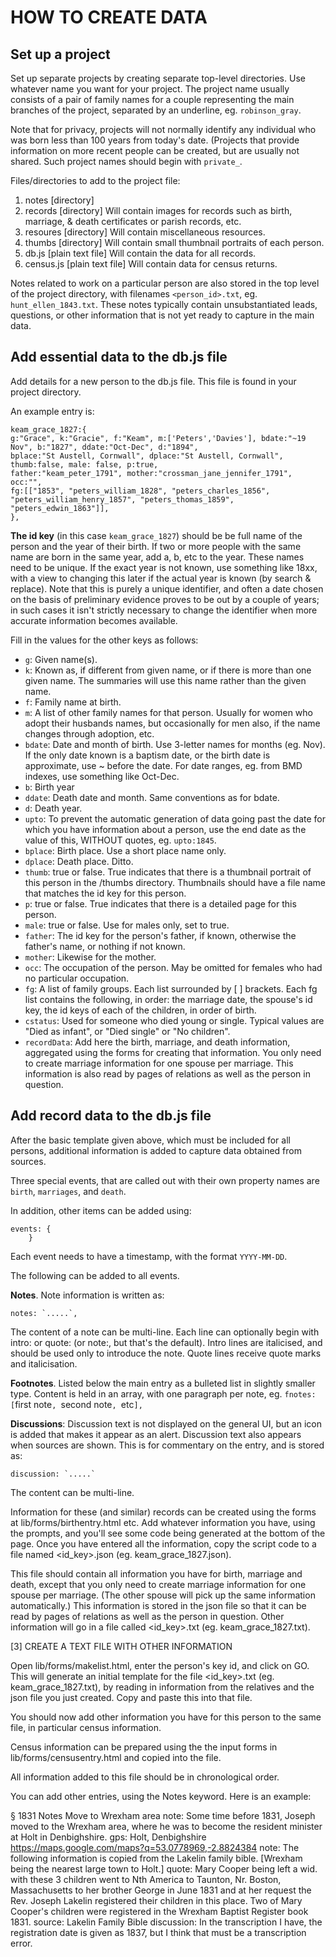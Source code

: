# HOW TO CREATE DATA


## Set up a project

Set up separate projects by creating separate top-level directories. Use whatever name you want for your project. The project name usually consists of a pair of family names for a couple representing the main branches of the project, separated by an underline, eg. `robinson_gray`.

Note that for privacy, projects will not normally identify any individual who was born less than 100 years from today's date. (Projects that provide information on more recent people can be created, but are usually not shared. Such project names should begin with `private_`.

Files/directories to add to the project file:

1. notes [directory]
2. records [directory]  Will contain images for records such as birth, marriage, & death certificates or parish records, etc.
3. resoures [directory] Will contain miscellaneous resources.
4. thumbs [directory] Will contain small thumbnail portraits of each person.
5. db.js [plain text file]  Will contain the data for all records.
6. census.js [plain text file] Will contain data for census returns.

Notes related to work on a particular person are also stored in the top level of the project directory, with filenames `<person_id>.txt`, eg. `hunt_ellen_1843.txt`. These notes typically contain unsubstantiated leads, questions, or other information that is not yet ready to capture in the main data.




## Add essential data to the db.js file

Add details for a new person to the db.js file. This file is found in your project directory.

An example entry is:
````
keam_grace_1827:{
g:"Grace", k:"Gracie", f:"Keam", m:['Peters','Davies'], bdate:"~19 Nov", b:"1827", ddate:"Oct-Dec", d:"1894",
bplace:"St Austell, Cornwall", dplace:"St Austell, Cornwall", thumb:false, male: false, p:true,
father:"keam_peter_1791", mother:"crossman_jane_jennifer_1791", occ:"",
fg:[["1853", "peters_william_1828", "peters_charles_1856", "peters_william_henry_1857", "peters_thomas_1859", "peters_edwin_1863"]],
},
````

**The id key** (in this case `keam_grace_1827`) should be be full name of the person and the year of their birth. If two or more people with the same name are born in the same year, add a, b, etc to the year. These names need to be unique. If the exact year is not known, use something like 18xx, with a view to changing this later if the actual year is known (by search & replace).  Note that this is purely a unique identifier, and often a date chosen on the basis of preliminary evidence proves to be out by a couple of years; in such cases it isn't strictly necessary to change the identifier when more accurate information becomes available.

Fill in the values for the other keys as follows:
- `g`: Given name(s).
- `k`: Known as, if different from given name, or if there is more than one given name.  The summaries will use this name rather than the given name.
- `f`: Family name at birth.
- `m`: A list of other family names for that person. Usually for women who adopt their husbands names, but occasionally for men also, if the name changes through adoption, etc.
- `bdate`: Date and month of birth. Use 3-letter names for months (eg. Nov). If the only date known is a baptism date, or the birth date is approximate, use ~ before the date. For date ranges, eg. from BMD indexes, use something like Oct-Dec.
- `b`: Birth year
- `ddate`: Death date and month. Same conventions as for bdate.
- `d`: Death year.
- `upto`: To prevent the automatic generation of data going past the date for which you have information about a person, use the end date as the value of this, WITHOUT quotes, eg. `upto:1845`.
- `bplace`: Birth place. Use a short place name only.
- `dplace`: Death place. Ditto.
- `thumb`: true or false. True indicates that there is a thumbnail portrait of this person in the <project>/thumbs directory. Thumbnails should have a file name that matches the id key for this person.
- `p`: true or false. True indicates that there is a detailed page for this person.
- `male`: true or false. Use for males only, set to true.
- `father`: The id key for the person's father, if known, otherwise the father's name, or nothing if not known.
- `mother`: Likewise for the mother.
- `occ`: The occupation of the person. May be omitted for females who had no particular occupation.
- `fg`: A list of family groups. Each list surrounded by [ ] brackets. Each fg list contains the following, in order: the marriage date, the spouse's id key, the id keys of each of the children, in order of birth.
- `cstatus`: Used for someone who died young or single. Typical values are "Died as infant", or "Died single" or "No children".
- `recordData`: Add here the birth, marriage, and death information, aggregated using the forms for creating that information.  You only need to create marriage information for one spouse per marriage. This information is also read by pages of relations as well as the person in question.


## Add record data to the db.js file

After the basic template given above, which must be included for all persons, additional information is added to capture data obtained from sources.

Three special events, that are called out with their own property names are `birth`, `marriages`, and `death`.

In addition, other items can be added using:
````
events: {
	}
````
Each event needs to have a timestamp, with the format `YYYY-MM-DD`.


The following can be added to all events.

**Notes**. Note information is written as:
````
notes: `.....`,
````
The content of a note can be multi-line. Each line can optionally begin with intro: or quote: (or note:, but that's the default).  Intro lines are italicised, and should be used only to introduce the note.  Quote lines receive quote marks and italicisation.

**Footnotes**. Listed below the main entry as a bulleted list in slightly smaller type.  Content is held in an array, with one paragraph per note, eg.
`fnotes: [`first note`, `second note`, `etc`],`

**Discussions**: Discussion text is not displayed on the general UI, but an icon is added that makes it appear as an alert. Discussion text also appears when sources are shown.  This is for commentary on the entry, and is stored as:
````
discussion: `.....`
````
The content can be multi-line.




Information for these (and similar) records can be created using the forms at lib/forms/birthentry.html etc. Add whatever information you have, using the prompts, and you'll see some code being generated at the bottom of the page. Once you have entered all the information, copy the script code to a file named <id_key>.json (eg. keam_grace_1827.json).

This file should contain all information you have for birth, marriage and death, except that you only need to create marriage information for one spouse per marriage. (The other spouse will pick up the same information automatically.) This information is stored in the json file so that it can be read by pages of relations as well as the person in question.  Other information will go in a file called <id_key>.txt (eg. keam_grace_1827.txt).


[3] CREATE A TEXT FILE WITH OTHER INFORMATION

Open lib/forms/makelist.html, enter the person's key id, and click on GO.  This will generate an initial template for the file <id_key>.txt (eg. keam_grace_1827.txt), by reading in information from the relatives and the json file you just created.  Copy and paste this into that file.

You should now add other information you have for this person to the same file, in particular census information. 

Census information can be prepared using the the input forms in lib/forms/censusentry.html and copied into the file.

All information added to this file should be in chronological order.

You can add other entries, using the Notes keyword. Here is an example:

§ 1831 Notes Move to Wrexham area
note: Some time before 1831, Joseph moved to the Wrexham area, where he was to become the resident minister at Holt in Denbighshire.
gps: Holt, Denbighshire https://maps.google.com/maps?q=53.0778969,-2.8824384
note: The following information is copied from the Lakelin family bible. [Wrexham being the nearest large town to Holt.]
quote: Mary Cooper being left a wid. with these 3 children went to Nth America to Taunton, Nr. Boston, Massachusetts to her brother George in June 1831 and at her request the Rev. Joseph Lakelin registered their children in this place. Two of Mary Cooper's children were registered in the Wrexham Baptist Register book 1831.
source: Lakelin Family Bible
discussion: In the transcription I have, the registration date is given as 1837, but I think that must be a transcription error.

 
